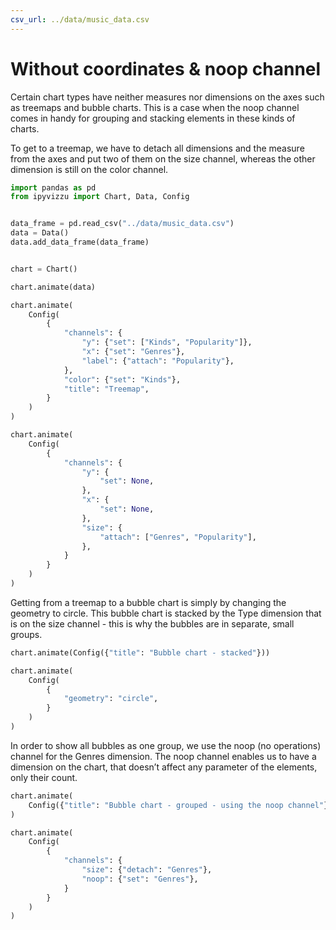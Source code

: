 ```yaml
---
csv_url: ../data/music_data.csv
---
```


# Without coordinates & noop channel

Certain chart types have neither measures nor dimensions on the axes such as
treemaps and bubble charts. This is a case when the noop channel comes in handy
for grouping and stacking elements in these kinds of charts.

To get to a treemap, we have to detach all dimensions and the measure from the
axes and put two of them on the size channel, whereas the other dimension is
still on the color channel.

<div id="tutorial_01"></div>

```python
import pandas as pd
from ipyvizzu import Chart, Data, Config


data_frame = pd.read_csv("../data/music_data.csv")
data = Data()
data.add_data_frame(data_frame)


chart = Chart()

chart.animate(data)

chart.animate(
    Config(
        {
            "channels": {
                "y": {"set": ["Kinds", "Popularity"]},
                "x": {"set": "Genres"},
                "label": {"attach": "Popularity"},
            },
            "color": {"set": "Kinds"},
            "title": "Treemap",
        }
    )
)

chart.animate(
    Config(
        {
            "channels": {
                "y": {
                    "set": None,
                },
                "x": {
                    "set": None,
                },
                "size": {
                    "attach": ["Genres", "Popularity"],
                },
            }
        }
    )
)
```

Getting from a treemap to a bubble chart is simply by changing the geometry to
circle. This bubble chart is stacked by the Type dimension that is on the size
channel - this is why the bubbles are in separate, small groups.

<div id="tutorial_02"></div>

```python
chart.animate(Config({"title": "Bubble chart - stacked"}))

chart.animate(
    Config(
        {
            "geometry": "circle",
        }
    )
)
```

In order to show all bubbles as one group, we use the noop (no operations)
channel for the Genres dimension. The noop channel enables us to have a
dimension on the chart, that doesn’t affect any parameter of the elements, only
their count.

<div id="tutorial_03"></div>

```python
chart.animate(
    Config({"title": "Bubble chart - grouped - using the noop channel"})
)

chart.animate(
    Config(
        {
            "channels": {
                "size": {"detach": "Genres"},
                "noop": {"set": "Genres"},
            }
        }
    )
)
```

<script src="./without_coordinates_noop_channel.js"></script>
